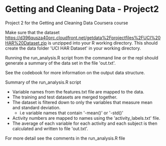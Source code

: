 #  Getting and Cleaning Data - Project2
Project 2 for the Getting and Cleaning Data Coursera course

Make sure that the dataset https://d396qusza40orc.cloudfront.net/getdata%2Fprojectfiles%2FUCI%20HAR%20Dataset.zip is unzipped into your R working directory. This should create the data folder 'UCI HAR Dataset' in your working directory. 

Running the run_analysis.R script from the command line or the repl should generate a summary of the data set in the file 'out.txt'.

See the codebook for more information on the output data structure.

Summary of the run_analysis.R script
* Variable names from the features.txt file are mapped to the data. 
* The training and test datasets are merged together.
* The dataset is filtered down to only the variables that measure mean and standard deviation.
  + i.e variable names that contain '-mean()' or '-std()'
* Activity numbers are mapped to names using the 'activity_labels.txt' file.
* The average of each variable for each activity and each subject is then calculated and written to file 'out.txt'.

For more detail see the comments in the run_analysis.R file
